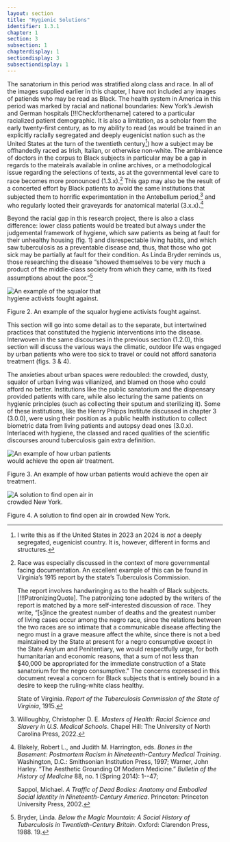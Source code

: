 ```yaml
---
layout: section
title: "Hygienic Solutions"
identifier: 1.3.1
chapter: 1
section: 3
subsection: 1
chapterdisplay: 1
sectiondisplay: 3
subsectiondisplay: 1
---
```


The sanatorium in this period was stratified along class and race. In all of the images supplied earlier in this chapter, I have not included any images of patiends who may be read as Black. The health system in America in this period was marked by racial and national boundaries: New York’s Jewish and German hospitals [!!!Checkforthename] catered to a particular racialized patient demographic. It is also a limitation, as a scholar from the early twenty-first century, as to my ability to read (as would be trained in an explicitly racially segregated and deeply eugenicist nation such as the United States at the turn of the twentieth century[^fn1]) how a subject may be offhandedly raced as Irish, Italian, or otherwise non-white. The ambivalence of doctors in the corpus to Black subjects in particular may be a gap in regards to the mateirals available in online archives, or a methodological issue regarding the selections of texts, as at the governmental level care to race becomes more pronounced (1.3.x).[^fn2] This gap may also be the result of a concerted effort by Black patients to avoid the same institutions that subjected them to horrific experimentation in the Antebellum period,[^fn3] and who regularly looted their graveyards for anatomical material (3.x.x).[^fn4]

Beyond the racial gap in this research project, there is also a class difference: lower class patients would be treated but always under the judgemental framework of hygiene, which saw patients as being at fault for their unhealthy housing (fig. 1) and disrespectable living habits, and which saw tuberculosis as a preventable disease and, thus, that those who got sick may be partially at fault for their condition. As Linda Bryder reminds us, those researching the disease “showed themselves to be very much a product of the middle-class society from which they came, with its fixed assumptions about the poor.”[^fn5]

<img id="CharityOrganizata_AHandbookonthePreventiono_1903_352" src="{{ site.baseurl }}/assets/items/CharityOrganizata_AHandbookonthePreventiono_1903_352.jpg" alt="An example of the squalor that hygiene activists fought against." style="max-width:50%;height:auto;">

Figure 2. An example of the squalor hygiene activists fought against.

This section will go into some detail as to the separate, but intertwined practices that constituted the hygienic interventions into the disease. Interwoven in the same discourses in the previous section (1.2.0), this section will discuss the various ways the climatic, outdoor life was engaged by urban patients who were too sick to travel or could not afford sanatoria treatment (figs. 3 & 4).

The anxieties about urban spaces were redoubled: the crowded, dusty, squalor of urban living was vilianized, and blamed on those who could afford no better. Institutions like the public sanatorium and the dispensary provided patients with care, while also lecturing the same patients on hygienic principles (such as collecting their sputum and sterilizing it). Some of these institutions, like the Henry Phipps Institute discussed in chapter 3 (3.0.0), were using their position as a public health institution to collect biometric data from living patients and autopsy dead ones (3.0.x). Interlaced with hygiene, the classed and raced qualities of the scientific discourses around tuberculosis gain extra definition.

<img id="Carrington_OpenAir_BerthaJohnsonColl_Folder28_0001a_Cropped" src="{{ site.baseurl }}/assets/items/Carrington_OpenAir_BerthaJohnsonColl_Folder28_0001a_Cropped.jpg" alt="An example of how urban patients would achieve the open air treatment." style="max-width:50%;height:auto;">


Figure 3. An example of how urban patients would achieve the open air treatment.

<img id="Carrington_OpenAir_BerthaJohnsonColl_Folder28_0001b_Cropped" src="{{ site.baseurl }}/assets/items/Carrington_OpenAir_BerthaJohnsonColl_Folder28_0001b_Cropped.jpg" alt="A solution to find open air in crowded New York." style="max-width:50%;height:auto;">

Figure 4. A solution to find open air in crowded New York.

[^fn1]: I write this as if the United States in 2023 an 2024 is *not* a deeply segregated, eugenicist country. It is, however, different in forms and structures.

[^fn2]: Race was especially discussed in the context of more governmental facing documentation. An excellent example of this can be found in Virginia’s 1915 report by the state’s Tuberculosis Commission.
	
	The report involves handwringing as to the health of Black subjects. [!!!PatronizingQuote]. The patronizing tone adopted by the writers of the report is matched by a more self-interested discussion of race. They write, “[s]ince the greatest number of deaths and the greatest number of living cases occur among the negro race, since the relations between the two races are so intimate that a communicable disease affecting the negro must in a grave measure affect the white, since there is not a bed maintained by the State at present for a negro consumptive except in the State Asylum and Penitentiary, we would respectfully urge, for both humanitarian and economic reasons, that a sum of not less than $40,000 be appropriated for the immediate construction of a State sanatorium for the negro consumptive." The concerns expressed in this document reveal a concern for Black subjects that is entirely bound in a desire to keep the ruling-white class healthy.
	
	State of Virginia. *Report of the Tuberculosis Commission of the State of Virginia*, 1915.

[^fn3]: Willoughby, Christopher D. E. *Masters of Health: Racial Science and Slavery in U.S. Medical Schools*. Chapel Hill: The University of North Carolina Press, 2022.

[^fn4]: Blakely, Robert L., and Judith M. Harrington, eds. *Bones in the Basement: Postmortem Racism in Nineteenth-Century Medical Training*. Washington, D.C.: Smithsonian Institution Press, 1997; Warner, John Harley. “The Aesthetic Grounding Of Modern Medicine.” *Bulletin of the History of Medicine* 88, no. 1 (Spring 2014): 1--47; 
	
	Sappol, Michael. *A Traffic of Dead Bodies: Anatomy and Embodied Social Identity in Nineteenth-Century America*. Princeton: Princeton University Press, 2002.

[^fn5]: Bryder, Linda. *Below the Magic Mountain: A Social History of Tuberculosis in Twentieth-Century Britain*. Oxford: Clarendon Press, 1988. 19.

